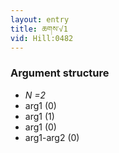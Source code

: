 ```yaml
---
layout: entry
title: ཆགས་√1
vid: Hill:0482
---
```

### Argument structure
* _N =2_
* arg1 (0)
* arg1 (1)
* arg1 (0)
* arg1-arg2 (0)
